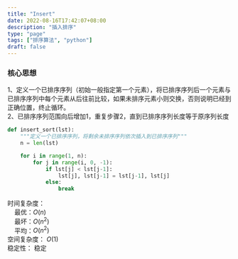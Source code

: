 ```yaml
---
title: "Insert"
date: 2022-08-16T17:42:07+08:00
description: "插入排序"
type: "page"
tags: ["排序算法", "python"]
draft: false
---
```


### 核心思想

1、定义一个已排序序列（初始一般指定第一个元素），将已排序序列后一个元素与已排序序列中每个元素从后往前比较，如果未排序元素小则交换，否则说明已经到正确位置，终止循环。  
2、已排序序列范围向后增加1，重复步骤2，直到已排序序列长度等于原序列长度

```python
def insert_sort(lst):
    """定义一个已排序序列，将剩余未排序序列依次插入到已排序序列"""
    n = len(lst)

    for i in range(1, n):
        for j in range(i, 0, -1):
            if lst[j] < lst[j-1]:
                lst[j], lst[j-1] = lst[j-1], lst[j]
            else:
                break
```

时间复杂度：  
&nbsp; &nbsp; 最优：$O(n)$  
&nbsp; &nbsp; 最坏：$O(n^2)$  
&nbsp; &nbsp; 平均：$O(n^2)$  
空间复杂度： $O(1)$  
稳定性： 稳定
